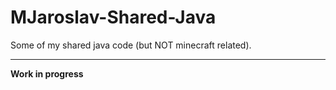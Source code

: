 # MJaroslav-Shared-Java

Some of my shared java code (but NOT minecraft related).

---

**Work in progress**
